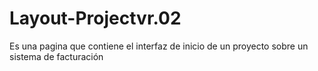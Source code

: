 # Layout-Projectvr.02
Es una pagina que contiene el interfaz de inicio de un proyecto sobre un sistema de facturación 
